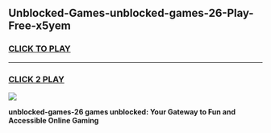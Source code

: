 
## Unblocked-Games-unblocked-games-26-Play-Free-x5yem
<h3>
<a href="https://premium76.site?title=unblocked-games-26&ref=19M">CLICK TO PLAY</a></h3>
<hr>

<h3>
<a href="https://premium76.site?title=unblocked-games-26&ref=19M">CLICK 2 PLAY</a>
  
</h3>

<a href="https://premium76.site?title=unblocked-games-26&ref=19M"><img src="https://clearcache.store/games.png"></a>


**unblocked-games-26 games unblocked: Your Gateway to Fun and Accessible Online Gaming**

